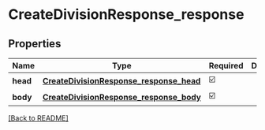 # CreateDivisionResponse_response
## Properties

| Name | Type | Required | Description |
| ------------- | ------------- | ------------- | ------------- |
| **head** | [**CreateDivisionResponse_response_head**](CreateDivisionResponse_response_head.md) | ☑️ |  |
| **body** | [**CreateDivisionResponse_response_body**](CreateDivisionResponse_response_body.md) | ☑️ |  |

[[Back to README]](../../../../README.md)
